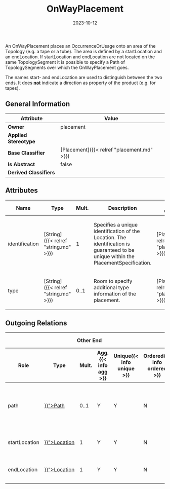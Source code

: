 ﻿---
title: OnWayPlacement
toc: false
type: specs
date: "2023-10-12"
draft: false
specification: VEC
version: 2.1.0
documentType: "Recommendation"
elementType: Class
classes:
  - OnWayPlacement
menu_name: vec-2.1.0
---
<p> An OnWayPlacement places an OccurrenceOrUsage onto an area of the Topology (e.g. a tape or a tube). The area is defined by a startLocation and an endLocation. If startLocation and endLocation are not located on the same TopologySegment it is possible to specify a Path of TopologySegments over which the OnWayPlacement goes.      </p>      <p> The names start- and endLocation are used to distinguish between the two ends. It does <b><u>not</u></b> indicate a direction as property of the product (e.g. for tapes).      </p>

## General Information

| Attribute               | Value |
|-------------------------|-------|
| **Owner**               | placement |
| **Applied Stereotype**  |   |
| **Base Classifier**     | [Placement]({{< relref "placement.md" >}})<br/>  |
| **Is Abstract**         | false |
| **Derived Classifiers** |   |

## Attributes
|  Name  |  Type  |  Mult.  |  Description  |  Owning Classifier  |
|--------|--------|---------|---------------|--------------|
|identification| [String]({{< relref "string.md" >}}) | 1 | <p> Specifies a unique identification of the Location. The identification is guaranteed to be unique within the PlacementSpecification.      </p> | [Placement]({{< relref "placement.md" >}}) |
|type| [String]({{< relref "string.md" >}}) | 0..1 | <p>Room to specify additional type information of the placement. </p> | [Placement]({{< relref "placement.md" >}}) |

## Outgoing Relations
<table>
    <thead>
        <tr>
           <th colspan="6">Other End</th>
           <th colspan="1">This End</th>
           <th colspan="1">General</th>
        </tr>
        <tr>
           <th>Role</th>
           <th>Type</th>
           <th>Mult.</th>
           <th>Agg.{{< info agg >}}</th>
           <th>Unique{{< info unique >}}</th>
           <th>Ordered{{< info ordered >}}</th>
           <th>Mult.</th>
           <th>Description</th>
        </tr>
    <thead>
    <tbody>
    <tr>
        <td>path</td>
        <td><a href="{{< relref "path.md" >}}">Path</a></td>
        <td>0..1</td>
        <td>Y</td>
        <td>Y</td>
        <td>N</td>
        <td>0..1</td>
        <td>Specifies the topology path defining the way the OnWayPlacement takes in the topology.</td>
    </tr>
    <tr>
        <td>startLocation</td>
        <td><a href="{{< relref "location.md" >}}">Location</a></td>
        <td>1</td>
        <td>Y</td>
        <td>Y</td>
        <td>N</td>
        <td>0..1</td>
        <td>References the Location where OnWayPlacement starts.</td>
    </tr>
    <tr>
        <td>endLocation</td>
        <td><a href="{{< relref "location.md" >}}">Location</a></td>
        <td>1</td>
        <td>Y</td>
        <td>Y</td>
        <td>N</td>
        <td>0..1</td>
        <td>References the Location where OnWayPlacement ends.</td>
    </tr>
    </tbody>
</table>




